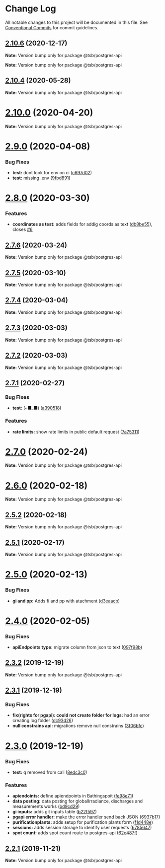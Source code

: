 # Change Log

All notable changes to this project will be documented in this file.
See [Conventional Commits](https://conventionalcommits.org) for commit guidelines.

## [2.10.6](https://github.com/fabianmoronzirfas/flusshygiene-postgres-api/compare/v2.10.5...v2.10.6) (2020-12-17)

**Note:** Version bump only for package @tsb/postgres-api







**Note:** Version bump only for package @tsb/postgres-api





## [2.10.4](https://github.com/fabianmoronzirfas/flusshygiene-postgres-api/compare/v2.10.0...v2.10.4) (2020-05-28)

**Note:** Version bump only for package @tsb/postgres-api





# [2.10.0](https://github.com/fabianmoronzirfas/flusshygiene-postgres-api/compare/v2.9.0...v2.10.0) (2020-04-20)

**Note:** Version bump only for package @tsb/postgres-api





# [2.9.0](https://github.com/fabianmoronzirfas/flusshygiene-postgres-api/compare/v2.8.0...v2.9.0) (2020-04-08)


### Bug Fixes

* **test:** dont look for env on ci ([c697d02](https://github.com/fabianmoronzirfas/flusshygiene-postgres-api/commit/c697d02d3704b241fc1effd3b1a45d0c5173d67a))
* **test:** missing .env ([9fbd891](https://github.com/fabianmoronzirfas/flusshygiene-postgres-api/commit/9fbd8918a23e980648742b4ce6d991ded84d667a))





# [2.8.0](https://github.com/fabianmoronzirfas/flusshygiene-postgres-api/compare/v2.7.6...v2.8.0) (2020-03-30)


### Features

* **coordinates as test:** adds fields for addig coords as text ([db8be55](https://github.com/fabianmoronzirfas/flusshygiene-postgres-api/commit/db8be556cda0a62af8ffb1d331b4a2f5a2f61c2c)), closes [#6](https://github.com/fabianmoronzirfas/flusshygiene-postgres-api/issues/6)





## [2.7.6](https://github.com/fabianmoronzirfas/flusshygiene-postgres-api/compare/v2.7.5...v2.7.6) (2020-03-24)

**Note:** Version bump only for package @tsb/postgres-api





## [2.7.5](https://github.com/fabianmoronzirfas/flusshygiene-postgres-api/compare/v2.7.4...v2.7.5) (2020-03-10)

**Note:** Version bump only for package @tsb/postgres-api





## [2.7.4](https://github.com/fabianmoronzirfas/flusshygiene-postgres-api/compare/v2.7.3...v2.7.4) (2020-03-04)

**Note:** Version bump only for package @tsb/postgres-api





## [2.7.3](https://github.com/fabianmoronzirfas/flusshygiene-postgres-api/compare/v2.7.1...v2.7.3) (2020-03-03)

**Note:** Version bump only for package @tsb/postgres-api





## [2.7.2](https://github.com/fabianmoronzirfas/flusshygiene-postgres-api/compare/v2.7.1...v2.7.2) (2020-03-03)

**Note:** Version bump only for package @tsb/postgres-api





## [2.7.1](https://github.com/fabianmoronzirfas/flusshygiene-postgres-api/compare/v2.7.0...v2.7.1) (2020-02-27)


### Bug Fixes

* **test:** (⌐■_■) ([a390518](https://github.com/fabianmoronzirfas/flusshygiene-postgres-api/commit/a390518a0b439d271a8b5fb42f2339d5b6a39454))


### Features

* **rate limits:** show rate limits in public default request ([7a75311](https://github.com/fabianmoronzirfas/flusshygiene-postgres-api/commit/7a753114b10621d65baf9f6c827a65909f2b331c))





# [2.7.0](https://github.com/fabianmoronzirfas/flusshygiene-postgres-api/compare/v2.6.0...v2.7.0) (2020-02-24)

**Note:** Version bump only for package @tsb/postgres-api





# [2.6.0](https://github.com/fabianmoronzirfas/flusshygiene-postgres-api/compare/v2.5.2...v2.6.0) (2020-02-18)

**Note:** Version bump only for package @tsb/postgres-api





## [2.5.2](https://github.com/fabianmoronzirfas/flusshygiene-postgres-api/compare/v2.5.1...v2.5.2) (2020-02-18)

**Note:** Version bump only for package @tsb/postgres-api





## [2.5.1](https://github.com/fabianmoronzirfas/flusshygiene-postgres-api/compare/v2.5.0...v2.5.1) (2020-02-17)

**Note:** Version bump only for package @tsb/postgres-api





# [2.5.0](https://github.com/fabianmoronzirfas/flusshygiene-postgres-api/compare/v2.4.0...v2.5.0) (2020-02-13)


### Bug Fixes

* **gi and pp:** Adds fi and pp with atachment ([d3eaacb](https://github.com/fabianmoronzirfas/flusshygiene-postgres-api/commit/d3eaacb7c577f25f9840bf9c3fa9820b80485933))





# [2.4.0](https://github.com/fabianmoronzirfas/flusshygiene-postgres-api/compare/v2.3.2...v2.4.0) (2020-02-05)


### Bug Fixes

* **apiEndpoints type:** migrate column from json to text ([097f98b](https://github.com/fabianmoronzirfas/flusshygiene-postgres-api/commit/097f98be73eceacb28948a4c7ec1b8e77ef1d21f))





## [2.3.2](https://github.com/fabianmoronzirfas/flusshygiene-postgres-api/compare/v2.3.1...v2.3.2) (2019-12-19)

**Note:** Version bump only for package @tsb/postgres-api





## [2.3.1](https://github.com/fabianmoronzirfas/flusshygiene-postgres-api/compare/v2.3.0...v2.3.1) (2019-12-19)


### Bug Fixes

* **fix(rights for pgapi): could not create folder for logs:** had an error creating log folder ([dc93d26](https://github.com/fabianmoronzirfas/flusshygiene-postgres-api/commit/dc93d26cfff31fb36329cfd9ff4dc5565e304450))
* **null constrains api:** migrations remove null constrains ([3f06bfc](https://github.com/fabianmoronzirfas/flusshygiene-postgres-api/commit/3f06bfce33ac6e111f99c7220bb95ce002133344))





# [2.3.0](https://github.com/fabianmoronzirfas/flusshygiene-postgres-api/compare/v2.2.1...v2.3.0) (2019-12-19)


### Bug Fixes

* **test:** q removed from call ([8edc3c0](https://github.com/fabianmoronzirfas/flusshygiene-postgres-api/commit/8edc3c01a2cd76a0f4b48545df3e318584913235))


### Features

* **apiendoints:** define apiendpoints in Bathingspoit ([fe98e71](https://github.com/fabianmoronzirfas/flusshygiene-postgres-api/commit/fe98e7129b9cb7c6367d308b4ae1304abe2ff941))
* **data posting:** data posting for globalIrradiance, discharges and measurements works ([bd9cd29](https://github.com/fabianmoronzirfas/flusshygiene-postgres-api/commit/bd9cd291db7694c05cdcb340e46aaf6cca4c4d3d))
* **gi inputs:** adds git inputs table ([b22f597](https://github.com/fabianmoronzirfas/flusshygiene-postgres-api/commit/b22f59728821b2ca3158a24615f1a52322c42d6a))
* **pgapi error handler:** make the error handler send back JSON ([6937b17](https://github.com/fabianmoronzirfas/flusshygiene-postgres-api/commit/6937b1746c4be04f1503076c1518b02dd8574eb1))
* **purificationplants:** adds setup for purification plants form ([f1d448e](https://github.com/fabianmoronzirfas/flusshygiene-postgres-api/commit/f1d448eb9297ba909b785c45c71a32ae918eb38c))
* **sessions:** adds session storage to identify user requests ([6785647](https://github.com/fabianmoronzirfas/flusshygiene-postgres-api/commit/6785647518f48aa3925a02593b98ceccc3884f43))
* **spot count:** adds spot count route to postgres-api ([62e487f](https://github.com/fabianmoronzirfas/flusshygiene-postgres-api/commit/62e487fe1fffee5e15c5714b3cede5647749695b))





## [2.2.1](https://github.com/fabianmoronzirfas/flusshygiene-postgres-api/compare/v2.2.0...v2.2.1) (2019-11-21)

**Note:** Version bump only for package @tsb/postgres-api
